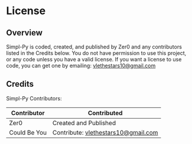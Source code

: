 # License
## Overview
Simpl-Py is coded, created, and published by Zer0 and any contributors listed in the Credits below. You do not have permission to use this project, or any code unless you have a valid license.
If you want a license to use code, you can get one by emailing: vlethestars10@gmail.com

## Credits
Simpl-Py Contributors:

| Contributor    |             Contributed            |
| -------------- | ---------------------------------- |
| Zer0           | Created and Published              |
| Could Be You   | Contribute: vlethestars10@gmail.com|
